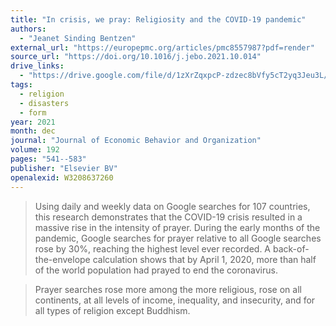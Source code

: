 ```yaml
---
title: "In crisis, we pray: Religiosity and the COVID-19 pandemic"
authors:
  - "Jeanet Sinding Bentzen"
external_url: "https://europepmc.org/articles/pmc8557987?pdf=render"
source_url: "https://doi.org/10.1016/j.jebo.2021.10.014"
drive_links:
  - "https://drive.google.com/file/d/1zXrZqxpcP-zdzec8bVfy5cT2yq3Jeu3L/view?usp=drivesdk"
tags:
  - religion
  - disasters
  - form
year: 2021
month: dec
journal: "Journal of Economic Behavior and Organization"
volume: 192
pages: "541--583"
publisher: "Elsevier BV"
openalexid: W3208637260
---
```


> Using daily and weekly data on Google searches for 107 countries, this research demonstrates that the COVID-19 crisis resulted in a massive rise in the intensity of prayer.
> During the early months of the pandemic, Google searches for prayer relative to all Google searches rose by 30%, reaching the highest level ever recorded.
> A back-of-the-envelope calculation shows that by April 1, 2020, more than half of the world population had prayed to end the coronavirus.

> Prayer searches rose more among the more religious, rose on all continents, at all levels of income, inequality, and insecurity, and for all types of religion except Buddhism.

